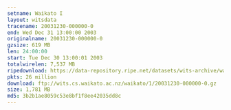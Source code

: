 ```yaml
---
setname: Waikato I
layout: witsdata
tracename: 20031230-000000-0
end: Wed Dec 31 13:00:00 2003
originalname: 20031230-000000-0
gzsize: 619 MB
len: 24:00:00
start: Tue Dec 30 13:00:01 2003
totalwirelen: 7,537 MB
ripedownload: https://data-repository.ripe.net/datasets/wits-archive/waikato/1/20031230-000000-0.gz
pkts: 26 million
download: ftp://wits.cs.waikato.ac.nz/waikato/1/20031230-000000-0.gz
size: 1,781 MB
md5: 3b2b1ae8059c53e8bf1f8ee42035dd8c
---
```


